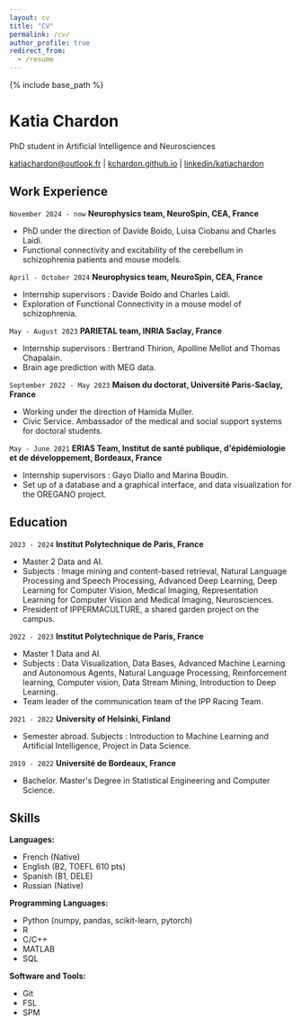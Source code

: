 ```yaml
---
layout: cv
title: "CV"
permalink: /cv/
author_profile: true
redirect_from:
  - /resume
---
```


{% include base_path %}

# Katia Chardon
PhD student in Artificial Intelligence and Neurosciences

<div id="webaddress">
<a href="katiachardon@outlook.fr">katiachardon@outlook.fr</a> |
<a href="https://kchardon.github.io">kchardon.github.io</a> |
<a href="https://www.linkedin.com/in/katiachardon">linkedin/katiachardon</a>
</div>


## Work Experience

`November 2024 - now`
__Neurophysics team, NeuroSpin, CEA, France__

- PhD under the direction of Davide Boido, Luisa Ciobanu and Charles Laidi.
- Functional connectivity and excitability of the cerebellum in schizophrenia patients and mouse models.

`April - October 2024`
__Neurophysics team, NeuroSpin, CEA, France__

- Internship supervisors : Davide Boido and Charles Laidi.
- Exploration of Functional Connectivity in a mouse model of schizophrenia.

`May - August 2023`
__PARIETAL team, INRIA Saclay, France__

- Internship supervisors : Bertrand Thirion, Apolline Mellot and Thomas Chapalain.
- Brain age prediction with MEG data.

`September 2022 - May 2023`
__Maison du doctorat, Université Paris-Saclay, France__

- Working under the direction of Hamida Muller.
- Civic Service. Ambassador of the medical and social support systems for doctoral students.

`May - June 2021`
__ERIAS Team, Institut de santé publique, d'épidémiologie et de développement, Bordeaux, France__

- Internship supervisors : Gayo Diallo and Marina Boudin.
- Set up of a database and a graphical interface, and data visualization for the OREGANO project.


## Education

`2023 - 2024`
__Institut Polytechnique de Paris, France__

- Master 2 Data and AI.
- Subjects : Image mining and content-based retrieval, Natural Language Processing and Speech Processing, Advanced Deep Learning, Deep Learning for Computer Vision, Medical Imaging, Representation Learning for Computer Vision and Medical Imaging, Neurosciences.
- President of IPPERMACULTURE, a shared garden project on the campus.

`2022 - 2023`
__Institut Polytechnique de Paris, France__

- Master 1 Data and AI.
- Subjects : Data Visualization, Data Bases, Advanced Machine Learning and Autonomous Agents, Natural Language Processing, Reinforcement learning, Computer vision, Data Stream Mining, Introduction to Deep Learning.
- Team leader of the communication team of the IPP Racing Team.

`2021 - 2022`
__University of Helsinki, Finland__

- Semester abroad. Subjects : Introduction to Machine Learning and Artificial Intelligence, Project in Data Science.

`2019 - 2022`
__Université de Bordeaux, France__

- Bachelor. Master's Degree in Statistical Engineering and Computer Science.


## Skills

__Languages:__
- French (Native)
- English (B2, TOEFL 610 pts)
- Spanish (B1, DELE)
- Russian (Native)

__Programming Languages:__
- Python (numpy, pandas, scikit-learn, pytorch)
- R
- C/C++
- MATLAB
- SQL

__Software and Tools:__
- Git
- FSL
- SPM

<!--
## Publications

A list is also available [online](http://scholar.google.co.uk/citations?user=LTOTl0YAAAAJ) 

### Journals

`1669`
Newton Sir I, De analysi per æquationes numero terminorum infinitas. 

`1669`
Lectiones opticæ.

etc. etc. etc.

### Patents

`2012`
Infinitesimal calculus for solutions to physics problems, [SMBC](http://www.techdirt.com/articles/20121011/09312820678/if-patents-had-been-around-time-newton.shtml) patent 001

-->

<!--
### Footer

Last updated: October 2024
-->
